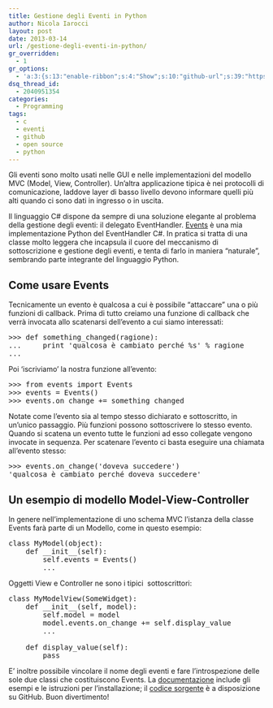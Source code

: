 ```yaml
---
title: Gestione degli Eventi in Python
author: Nicola Iarocci
layout: post
date: 2013-03-14
url: /gestione-degli-eventi-in-python/
gr_overridden:
  - 1
gr_options:
  - 'a:3:{s:13:"enable-ribbon";s:4:"Show";s:10:"github-url";s:39:"https://github.com/nicolaiarocci/events";s:11:"ribbon-type";i:5;}'
dsq_thread_id:
  - 2040951354
categories:
  - Programming
tags:
  - c
  - eventi
  - github
  - open source
  - python
---
```

Gli eventi sono molto usati nelle GUI e nelle implementazioni del modello MVC (Model, View, Controller). Un&#8217;altra applicazione tipica è nei protocolli di comunicazione, laddove layer di basso livello devono informare quelli più alti quando ci sono dati in ingresso o in uscita.

Il linguaggio C# dispone da sempre di una soluzione elegante al problema della gestione degli eventi: il delegato EventHandler. [Events][1] è una mia implementazione Python del EventHandler C#. In pratica si tratta di una classe molto leggera che incapsula il cuore del meccanismo di sottoscrizione e gestione degli eventi, e tenta di farlo in maniera &#8220;naturale&#8221;, sembrando parte integrante del linguaggio Python. <!--more-->

## Come usare Events

Tecnicamente un evento è qualcosa a cui è possibile &#8220;attaccare&#8221; una o più funzioni di callback. Prima di tutto creiamo una funzione di callback che verrà invocata allo scatenarsi dell&#8217;evento a cui siamo interessati:

<pre class="brush:py">&gt;&gt;&gt; def something_changed(ragione):
...     print 'qualcosa è cambiato perché %s' % ragione
...</pre>

Poi &#8216;iscriviamo&#8217; la nostra funzione all&#8217;evento:

<pre class="brush:py">&gt;&gt;&gt; from events import Events
&gt;&gt;&gt; events = Events()
&gt;&gt;&gt; events.on_change += something_changed</pre>

Notate come l&#8217;evento sia al tempo stesso dichiarato e sottoscritto, in un&#8217;unico passaggio. Più funzioni possono sottoscrivere lo stesso evento. Quando si scatena un evento tutte le funzioni ad esso collegate vengono invocate in sequenza. Per scatenare l&#8217;evento ci basta eseguire una chiamata all&#8217;evento stesso:

<pre class="brush:py">&gt;&gt;&gt; events.on_change('doveva succedere')
'qualcosa è cambiato perché doveva succedere'</pre>

## Un esempio di modello Model-View-Controller

In genere nell&#8217;implementazione di uno schema MVC l&#8217;istanza della classe Events farà parte di un Modello, come in questo esempio:

<pre class="brush:py">class MyModel(object):
    def __init__(self):
        self.events = Events()
        ...</pre>

Oggetti View e Controller ne sono i tipici  sottoscrittori:

<pre class="brush:py">class MyModelView(SomeWidget):
    def __init__(self, model):
        self.model = model
        model.events.on_change += self.display_value
        ...

    def display_value(self):
        pass</pre>

E&#8217; inoltre possibile vincolare il nome degli eventi e fare l&#8217;introspezione delle sole due classi che costituiscono Events. La [documentazione][2] include gli esempi e le istruzioni per l&#8217;installazione; il [codice sorgente][3] è a disposizione su GitHub. Buon divertimento!

 [1]: https://github.com/nicolaiarocci/events "Events: Bringing the elegance of C# EventHandler to Python"
 [2]: http://events.readthedocs.org/ "Events"
 [3]: https://github.com/nicolaiarocci/events "Events on GitHub"
